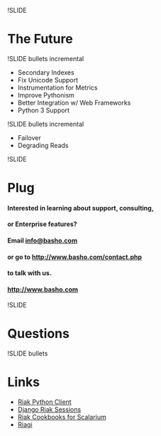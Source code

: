 !SLIDE

# The Future

!SLIDE bullets incremental

* Secondary Indexes
* Fix Unicode Support
* Instrumentation for Metrics
* Improve Pythonism
* Better Integration w/ Web Frameworks
* Python 3 Support

!SLIDE bullets incremental

* Failover
* Degrading Reads

!SLIDE

# Plug

#### Interested in learning about support, consulting,
#### or Enterprise features?
#### Email <info@basho.com>
#### or go to <http://www.basho.com/contact.php>
#### to talk with us.

#### <http://www.basho.com>

!SLIDE

# Questions

!SLIDE bullets

# Links

* [Riak Python Client](https://github.com/basho/riak-python-client)
* [Django Riak Sessions](https://github.com/flashingpumpkin/django-riak-sessions)
* [Riak Cookbooks for Scalarium](https://github.com/mattmatt/scalarium-riak)
* [Riagi](https://github.com/basho/riagi)
